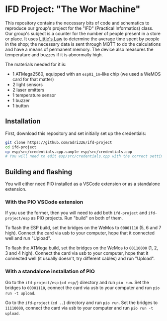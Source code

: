 # IFD Project: "The Wor Machine"

This repository contains the necessary bits of code and schematics to reproduce our group's project for the "IFD" (Practical Informatics) class.
Our group's subject is a counter for the number of people present in a store or place.
It uses [Little's Law](https://en.wikipedia.org/wiki/Little's_law) to determine the average time spent by people in the shop; the necessary data is sent through MQTT to do the calculations and have a means of permanent memory.
The device also measures the temperature and buzzes if it is abnormally high.

The materials needed for it is:

- 1 ATMega2560, equipped with an `esp01_1m`-like chip (we used a WeMOS card for that matter)
- 2 light sensors
- 2 laser emitters
- 1 temperature sensor
- 1 buzzer
- 1 button

## Installation

First, download this repository and set initially set up the credentials:

```sh
git clone https://github.com/adri326/ifd-project
cd ifd-project
cp esp/src/credentials.cpp.sample esp/src/credentials.cpp
# You will need to edit esp/src/credentials.cpp with the correct settings
```

## Building and flashing

You will either need PIO installed as a VSCode extension or as a standalone extension.

### With the PIO VSCode extension

If you use the former, then you will need to add both `ifd-project` and `ifd-project/esp` as PIO projects.
Run "build" on both of them.

To flash the ESP build, set the bridges on the WeMos to `00001110` (5, 6 and 7 high).
Connect the card via usb to your computer, hope that it connected well and run "Upload".

To flash the ATMega build, set the bridges on the WeMos to `00110000` (1, 2, 3 and 4 high).
Connect the card via usb to your computer, hope that it connected well (it usually doesn't, try different cables) and run "Upload".

### With a standalone installation of PIO

Go to the `ifd-project/esp` (`cd esp/`) directory and run `pio run`.
Set the bridges to `00001110`, connect the card via usb to your computer and run `pio run -t upload`.

Go to the `ifd-project` (`cd ..`) directory and run `pio run`.
Set the bridges to `11110000`, connect the card via usb to your computer and run `pio run -t upload`.
